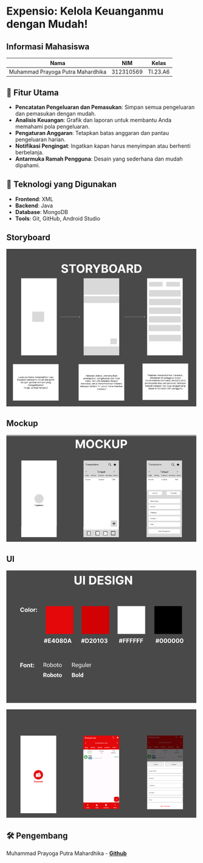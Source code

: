 # Expensio: Kelola Keuanganmu dengan Mudah!

## Informasi Mahasiswa

| Nama                      | NIM          | Kelas              | 
|---------------------------|--------------|--------------------|
| Muhammad Prayoga Putra Mahardhika | 312310569   | TI.23.A6  | 


## 🎯 Fitur Utama

- **Pencatatan Pengeluaran dan Pemasukan**: Simpan semua pengeluaran dan pemasukan dengan mudah.
- **Analisis Keuangan**: Grafik dan laporan untuk membantu Anda memahami pola pengeluaran.
- **Pengaturan Anggaran**: Tetapkan batas anggaran dan pantau pengeluaran harian.
- **Notifikasi Pengingat**: Ingatkan kapan harus menyimpan atau berhenti berbelanja.
- **Antarmuka Ramah Pengguna**: Desain yang sederhana dan mudah dipahami.

## 🚀 Teknologi yang Digunakan

- **Frontend**: XML
- **Backend**: Java
- **Database**: MongoDB
- **Tools**: Git, GitHub, Android Studio

## Storyboard
<p>
    <img src="doc/storyboard.png" alt="Storyboard" width="500">
</p>

## Mockup
<p>
    <img src="doc/mockup.png" alt="Mockup" width="500">
</p>

## UI
<p>
    <img src="doc/ui.png" alt="UI" width="500">
</p>

<p>
    <img src="doc/design.png" alt="Design" width="500">
</p>

## 🛠 Pengembang

Muhammad Prayoga Putra Mahardhika - **[Github](https://github.com/MuhammadPrayoga)**
